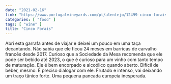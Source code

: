 ```yaml
---
date: "2021-02-16"
link: "https://www.portugalvineyards.com/pt/alentejo/12499-cinco-forais-reserve-red-2017-5600427700856.html"
categories: [ "food" ]
tags: [ "wine" ]
title: "Cinco Forais"
---
```

Abri esta garrafa antes de viajar e deixei um pouco em uma taça decantando. Não sabia que ele ficou 24 meses em barricas de carvalho francês desde 2017. Curioso que a Sociedade da Mesa recomenda que ele pode ser bebido até 2023, o que é curioso para um vinho com tanto tempo de maturação. Ele é bem encorpado e alcoólico quando aberto. Difícil de beber, mesmo. É preciso dialogar com ele. Frutado e intenso, vai deixando um traço tânico forte. Uma pequena pancada europeia inesperada.
